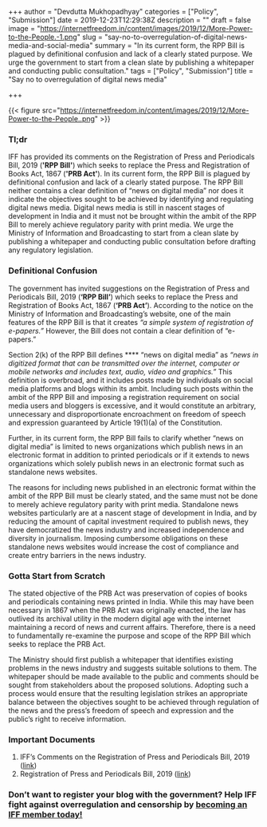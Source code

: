 +++
author = "Devdutta Mukhopadhyay"
categories = ["Policy", "Submission"]
date = 2019-12-23T12:29:38Z
description = ""
draft = false
image = "https://internetfreedom.in/content/images/2019/12/More-Power-to-the-People.-1.png"
slug = "say-no-to-overregulation-of-digital-news-media-and-social-media"
summary = "In its current form, the RPP Bill is plagued by definitional confusion and lack of a clearly stated purpose. We urge the government to start from a clean slate by publishing a whitepaper and conducting public consultation."
tags = ["Policy", "Submission"]
title = "Say no to overregulation of digital news media"

+++


{{< figure src="https://internetfreedom.in/content/images/2019/12/More-Power-to-the-People..png" >}}

### Tl;dr

IFF has provided its comments on the Registration of Press and Periodicals Bill, 2019 (**'RPP Bill'**) which seeks to replace the Press and Registration of Books Act, 1867 (**'PRB Act'**). In its current form, the RPP Bill is plagued by definitional confusion and lack of a clearly stated purpose. The RPP Bill neither contains a clear definition of “news on digital media” nor does it indicate the objectives sought to be achieved by identifying and regulating digital news media. Digital news media is still in nascent stages of development in India and it must not be brought within the ambit of the RPP Bill to merely achieve regulatory parity with print media. We urge the Ministry of Information and Broadcasting to start from a clean slate by publishing a whitepaper and conducting public consultation before drafting any regulatory legislation.

### Definitional Confusion

The government has invited suggestions on the Registration of Press and Periodicals Bill, 2019 (**‘RPP Bill’**) which seeks to replace the Press and Registration of Books Act, 1867 (**‘PRB Act’**). According to the notice on the Ministry of Information and Broadcasting’s website, one of the main features of the RPP Bill is that it creates _“a simple system of registration of e-papers.”_ However, the Bill does not contain a clear definition of “e-papers.”

Section 2(k) of the RPP Bill defines **** “news on digital media” as _“news in digitized format that can be transmitted over the internet, computer or mobile networks and includes text, audio, video and graphics.”_ This definition is overbroad, and it includes posts made by individuals on social media platforms and blogs within its ambit. Including such posts within the ambit of the RPP Bill and imposing a registration requirement on social media users and bloggers is excessive, and it would constitute an arbitrary, unnecessary and disproportionate encroachment on freedom of speech and expression guaranteed by Article 19(1)(a) of the Constitution.

Further, in its current form, the RPP Bill fails to clarify whether “news on digital media” is limited to news organizations which publish news in an electronic format in addition to printed periodicals or if it extends to news organizations which solely publish news in an electronic format such as standalone news websites.

The reasons for including news published in an electronic format within the ambit of the RPP Bill must be clearly stated, and the same must not be done to merely achieve regulatory parity with print media. Standalone news websites particularly are at a nascent stage of development in India, and by reducing the amount of capital investment required to publish news, they have democratized the news industry and increased independence and diversity in journalism. Imposing cumbersome obligations on these standalone news websites would increase the cost of compliance and create entry barriers in the news industry.

### Gotta Start from Scratch

The stated objective of the PRB Act was preservation of copies of books and periodicals containing news printed in India. While this may have been necessary in 1867 when the PRB Act was originally enacted, the law has outlived its archival utility in the modern digital age with the internet maintaining a record of news and current affairs. Therefore, there is a need to fundamentally re-examine the purpose and scope of the RPP Bill which seeks to replace the PRB Act.

The Ministry should first publish a whitepaper that identifies existing problems in the news industry and suggests suitable solutions to them. The whitepaper should be made available to the public and comments should be sought from stakeholders about the proposed solutions. Adopting such a process would ensure that the resulting legislation strikes an appropriate balance between the objectives sought to be achieved through regulation of the news and the press’s freedom of speech and expression and the public’s right to receive information.

### Important Documents

1. IFF’s Comments on the Registration of Press and Periodicals Bill, 2019 ([link](https://drive.google.com/file/d/1xEBCjtXZHlr4I-UJs6WEIpJdQG2cVGyd/view?usp=sharing))
2. Registration of Press and Periodicals Bill, 2019 ([link](https://mib.gov.in/sites/default/files/Public%20Notice%20%20for%20RPP%20Bill%2C%202019.pdf))

### Don’t want to register your blog with the government? Help IFF fight against overregulation and censorship by [becoming an IFF member today!](https://internetfreedom.in/donate/)



